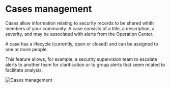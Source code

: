 # Cases management

Cases allow information relating to security records to be shared whith members of your community. A case consists of a title, a description, a severity, and may be associated with alerts from the Operation Center.

A case has a lifecycle (currently, open or closed) and can be assigned to one or more people.

This feature allows, for example, a security supervision team to escalate alerts to another team for clarification or to group alerts that seem related to facilitate analysis.

![Cases management](assets/operation_center/cases.gif)

